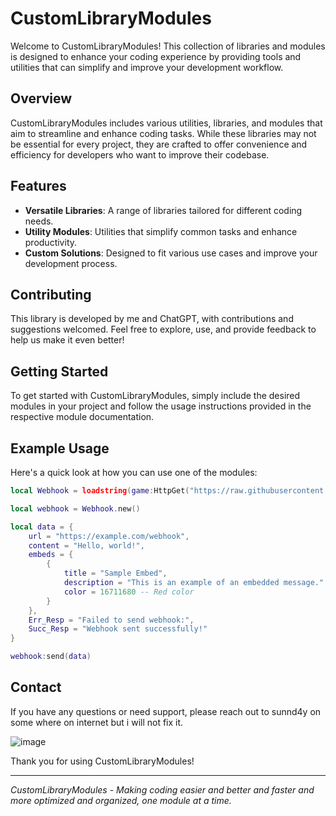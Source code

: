 # CustomLibraryModules


Welcome to CustomLibraryModules! This collection of libraries and modules is designed to enhance your coding experience by providing tools and utilities that can simplify and improve your development workflow.

## Overview

CustomLibraryModules includes various utilities, libraries, and modules that aim to streamline and enhance coding tasks. While these libraries may not be essential for every project, they are crafted to offer convenience and efficiency for developers who want to improve their codebase.

## Features

- **Versatile Libraries**: A range of libraries tailored for different coding needs.
- **Utility Modules**: Utilities that simplify common tasks and enhance productivity.
- **Custom Solutions**: Designed to fit various use cases and improve your development process.

## Contributing

This library is developed by me and ChatGPT, with contributions and suggestions welcomed. Feel free to explore, use, and provide feedback to help us make it even better!

## Getting Started

To get started with CustomLibraryModules, simply include the desired modules in your project and follow the usage instructions provided in the respective module documentation.

## Example Usage

Here's a quick look at how you can use one of the modules:

```lua
local Webhook = loadstring(game:HttpGet("https://raw.githubusercontent.com/THU9DEV/CustimLibraryModules/main/Webhook.lua"))()

local webhook = Webhook.new()

local data = {
    url = "https://example.com/webhook",
    content = "Hello, world!",
    embeds = {
        {
            title = "Sample Embed",
            description = "This is an example of an embedded message.",
            color = 16711680 -- Red color
        }
    },
    Err_Resp = "Failed to send webhook:",
    Succ_Resp = "Webhook sent successfully!"
}

webhook:send(data)
```

## Contact

If you have any questions or need support, please reach out to sunnd4y on some where on internet but i will not fix it.

![image](https://github.com/user-attachments/assets/b0061917-a024-45de-acee-4a0b57d1f576)

Thank you for using CustomLibraryModules!

---

*CustomLibraryModules - Making coding easier and better and faster and more optimized and organized, one module at a time.*
